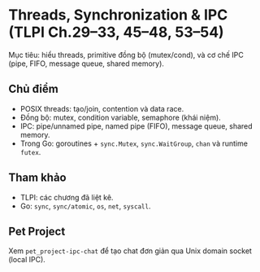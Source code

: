 # Threads, Synchronization & IPC (TLPI Ch.29–33, 45–48, 53–54)

Mục tiêu: hiểu threads, primitive đồng bộ (mutex/cond), và cơ chế IPC (pipe, FIFO, message queue, shared memory).

## Chủ điểm
- POSIX threads: tạo/join, contention và data race.
- Đồng bộ: mutex, condition variable, semaphore (khái niệm).
- IPC: pipe/unnamed pipe, named pipe (FIFO), message queue, shared memory.
- Trong Go: goroutines + `sync.Mutex`, `sync.WaitGroup`, `chan` và runtime `futex`.

## Tham khảo
- TLPI: các chương đã liệt kê.  
- Go: `sync`, `sync/atomic`, `os`, `net`, `syscall`.

## Pet Project
Xem `pet_project-ipc-chat` để tạo chat đơn giản qua Unix domain socket (local IPC).

